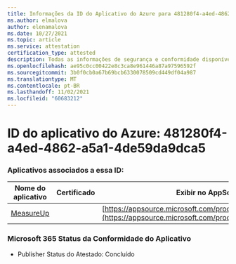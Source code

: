 ```yaml
---
title: Informações da ID do Aplicativo do Azure para 481280f4-a4ed-4862-a5a1-4de59da9dca5
ms.author: elmalova
author: elenamalova
ms.date: 10/27/2021
ms.topic: article
ms.service: attestation
certification_type: attested
description: Todas as informações de segurança e conformidade disponíveis para 481280f4-a4ed-4862-a5a1-4de59da9dca5.
ms.openlocfilehash: ae95c0cc00422e8c3ca8e961446a87a97596592f
ms.sourcegitcommit: 3b0f0cb0a67b69bcb6330078509cd449df04a987
ms.translationtype: MT
ms.contentlocale: pt-BR
ms.lasthandoff: 11/02/2021
ms.locfileid: "60683212"
---
```

# <a name="azure-app-id-481280f4-a4ed-4862-a5a1-4de59da9dca5"></a>ID do aplicativo do Azure: 481280f4-a4ed-4862-a5a1-4de59da9dca5


### <a name="apps-associated-with-this-id"></a>Aplicativos associados a essa ID:
| **Nome do aplicativo** | **Certificado** | **Exibir no AppSource** |
|--------------|---------------|-----------------------|
| [MeasureUp](https://docs.microsoft.com/microsoft-365-app-certification/forward/WA200003111) |  | [https://appsource.microsoft.com/product/office/WA200003111](https://appsource.microsoft.com/product/office/WA200003111) |

### <a name="microsoft-365-app-compliance-status"></a>Microsoft 365 Status da Conformidade do Aplicativo
- Publisher Status do Atestado: Concluído
